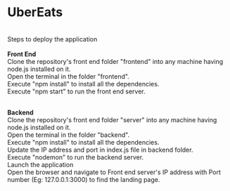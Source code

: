# UberEats
<br/>
Steps to deploy the application<br/><br/>
<b>Front End</b><br/>
Clone the repository's front end folder "frontend" into any machine having node.js installed on it.<br/>
Open the terminal in the folder "frontend".<br/>
Execute "npm install" to install all the dependencies.<br/>
Execute "npm start" to run the front end server.<br/><br/>

<b>Backend</b><br/>
Clone the repository's front end folder "server" into any machine having node.js installed on it.<br/>
Open the terminal in the folder "backend".<br/>
Execute "npm install" to install all the dependencies.<br/>
Update the IP address and port in index.js file in backend folder.<br/>
Execute "nodemon" to run the backend server.<br/>
Launch the application<br/>
Open the browser and navigate to Front end server's IP address with Port number (Eg: 127.0.0.1:3000) to find the landing page.<br/>

